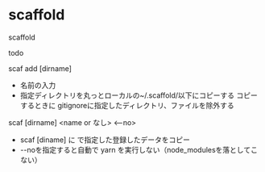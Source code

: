 # scaffold
scaffold

todo

scaf add <name> [dirname]

* 名前の入力
* 指定ディレクトリを丸っとローカルの~/.scaffold/以下にコピーする
コピーするときに gitignoreに指定したディレクトリ、ファイルを除外する

scaf [dirname] <name or なし> <--no>

* scaf [diname] に <name>で指定した登録したデータをコピー
* --noを指定すると自動で yarn を実行しない（node_modulesを落としてこない）
